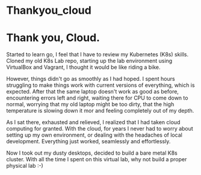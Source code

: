 # Thankyou_cloud


# Thank you, Cloud.

Started to learn go, I feel that I have to review my Kubernetes (K8s) skills. Cloned my old K8s Lab repo, starting up the lab environment using VirtualBox and Vagrant, I thought it would be like riding a bike.

However, things didn't go as smoothly as I had hoped. I spent hours struggling to make things work with current versions of everything, which is expected. After that the same laptop doesn't work as good as before, encountering errors left and right, waiting there for CPU to come down to normal, worrying that my old laptop might be too dirty, that the high temperature is slowing down it mor and feeling completely out of my depth.

As I sat there, exhausted and relieved, I realized that I had taken cloud computing for granted. With the cloud, for years I never had to worry about setting up my own environment, or dealing with the headaches of local development. Everything just worked, seamlessly and effortlessly.

Now I took out my dusty desktops, decided to build a bare metal K8s cluster. With all the time I spent on this virtual lab, why not build a proper physical lab :-)

